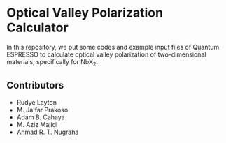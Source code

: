 # Optical Valley Polarization Calculator

In this repository, we put some codes and example input files of Quantum ESPRESSO to calculate optical valley polarization of two-dimensional materials, specifically for NbX<sub>2</sub>.

## Contributors

- Rudye Layton
- M. Ja'far Prakoso
- Adam B. Cahaya
- M. Aziz Majidi
- Ahmad R. T. Nugraha
